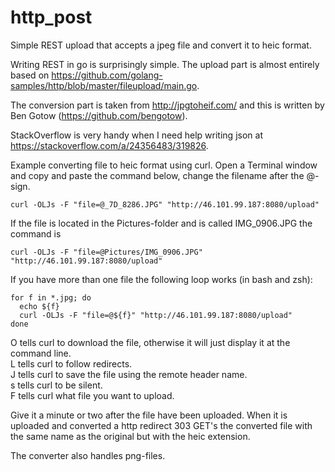 # http_post
Simple REST upload that accepts a jpeg file and convert it to heic format.

Writing REST in go is surprisingly simple. The upload part is almost entirely based
on https://github.com/golang-samples/http/blob/master/fileupload/main.go.

The conversion part is taken from
http://jpgtoheif.com/ and this is written by Ben Gotow (https://github.com/bengotow).

StackOverflow is very handy when I need help writing json at https://stackoverflow.com/a/24356483/319826.

Example converting file to heic format using curl. Open a Terminal window and copy and paste the command
below, change the filename after the @-sign.

```
curl -OLJs -F "file=@_7D_8286.JPG" "http://46.101.99.187:8080/upload"
```

If the file is located in the Pictures-folder and is called IMG_0906.JPG the command is

```
curl -OLJs -F "file=@Pictures/IMG_0906.JPG" "http://46.101.99.187:8080/upload"
```

If you have more than one file the following loop works (in bash and zsh):

```
for f in *.jpg; do
  echo ${f}
  curl -OLJs -F "file=@${f}" "http://46.101.99.187:8080/upload"
done
```

O tells curl to download the file, otherwise it will just display it at the command line.<br>
L tells curl to follow redirects.<br>
J tells curl to save the file using the remote header name.<br>
s tells curl to be silent.<br>
F tells curl what file you want to upload.

Give it a minute or two after the file have been uploaded. When it is uploaded and converted a http redirect 303
GET's the converted file with the same name as the original but with the heic extension.

The converter also handles png-files.
